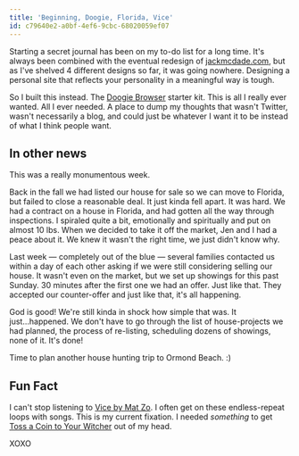 ```yaml
---
title: 'Beginning, Doogie, Florida, Vice'
id: c79640e2-a0bf-4ef6-9cbc-68020059ef07
---
```

Starting a secret journal has been on my to-do list for a long time. It's always been combined with the eventual redesign of [jackmcdade.com](https://jackmcdade.com), but as I've shelved 4 different designs so far, it was going nowhere. Designing a personal site that reflects your personality in a meaningful way is tough.

So I built this instead. The [Doogie Browser](https://github.com/statamic/starter-kit-doogie-browser) starter kit. This is all I really ever wanted. All I ever needed. A place to dump my thoughts that wasn't Twitter, wasn't necessarily a blog, and could just be whatever I want it to be instead of what I think people want.

## In other news

This was a really monumentous week.

Back in the fall we had listed our house for sale so we can move to Florida, but failed to close a reasonable deal. It just kinda fell apart. It was hard. We had a contract on a house in Florida, and had gotten all the way through inspections. I spiraled quite a bit, emotionally and spiritually and put on almost 10 lbs. When we decided to take it off the market, Jen and I had a peace about it. We knew it wasn't the right time, we just didn't know why.

Last week — completely out of the blue — several families contacted us within a day of each other asking if we were still considering selling our house. It wasn't even on the market, but we set up showings for this past Sunday. 30 minutes after the first one we had an offer. Just like that. They accepted our counter-offer and just like that, it's all happening.

God is good! We're still kinda in shock how simple that was. It just...happened. We don't have to go through the list of house-projects we had planned, the process of re-listing, scheduling dozens of showings, none of it. It's done!

Time to plan another house hunting trip to Ormond Beach. :)

## Fun Fact

I can't stop listening to [Vice by Mat Zo](https://www.youtube.com/watch?v=R05KYOiSrJI). I often get on these endless-repeat loops with songs. This is my current fixation. I needed _something_ to get [Toss a Coin to Your Witcher](https://www.youtube.com/watch?v=bS4Q-WWyl3Q) out of my head.

XOXO
